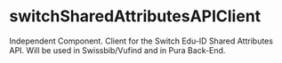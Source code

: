 # switchSharedAttributesAPIClient
Independent Component. Client for the Switch Edu-ID Shared Attributes API. Will be used in Swissbib/Vufind and in Pura Back-End.
